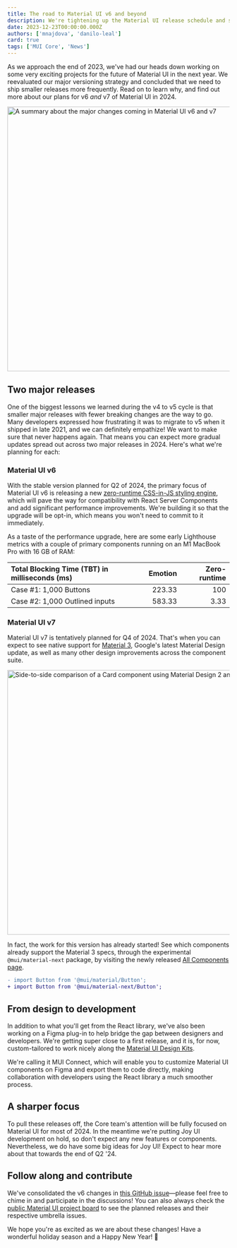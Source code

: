 ```yaml
---
title: The road to Material UI v6 and beyond
description: We're tightening up the Material UI release schedule and shipping two major versions in 2024. Here's what to expect.
date: 2023-12-23T00:00:00.000Z
authors: ['mnajdova', 'danilo-leal']
card: true
tags: ['MUI Core', 'News']
---
```


As we approach the end of 2023, we've had our heads down working on some very exciting projects for the future of Material UI in the next year.
We reevaluated our major versioning strategy and concluded that we need to ship smaller releases more frequently.
Read on to learn why, and find out more about our plans for v6 _and_ v7 of Material UI in 2024.

<img alt="A summary about the major changes coming in Material UI v6 and v7" src="/static/blog/2023-material-ui-v6-and-beyond/post-header.jpg" width="1200" height="600" loading="lazy" />

## Two major releases

One of the biggest lessons we learned during the v4 to v5 cycle is that smaller major releases with fewer breaking changes are the way to go.
Many developers expressed how frustrating it was to migrate to v5 when it shipped in late 2021, and we can definitely empathize!
We want to make sure that never happens again.
That means you can expect more gradual updates spread out across two major releases in 2024.
Here's what we're planning for each:

### Material UI v6

With the stable version planned for Q2 of 2024, the primary focus of Material UI v6 is releasing a new [zero-runtime CSS-in-JS styling engine](https://github.com/mui/material-ui/issues/38137), which will pave the way for compatibility with React Server Components and add significant performance improvements.
We're building it so that the upgrade will be opt-in, which means you won't need to commit to it immediately.

As a taste of the performance upgrade, here are some early Lighthouse metrics with a couple of primary components running on an M1 MacBook Pro with 16 GB of RAM:

| Total Blocking Time (TBT) in milliseconds (ms) | Emotion | Zero-runtime |
| :--------------------------------------------- | ------: | -----------: |
| Case #1: 1,000 Buttons                         |  223.33 |          100 |
| Case #2: 1,000 Outlined inputs                 |  583.33 |         3.33 |

### Material UI v7

Material UI v7 is tentatively planned for Q4 of 2024.
That's when you can expect to see native support for [Material 3](https://m3.material.io/), Google's latest Material Design update, as well as many other design improvements across the component suite.

<img alt="Side-to-side comparison of a Card component using Material Design 2 and 3, respectively." src="/static/blog/2023-material-ui-v6-and-beyond/m2-m3.jpg" width="1200" height="600" loading="lazy" />

In fact, the work for this version has already started!
See which components already support the Material 3 specs, through the experimental `@mui/material-next` package, by visiting the newly released [All Components page](/material-ui/all-components/).

```diff
- import Button from '@mui/material/Button';
+ import Button from '@mui/material-next/Button';
```

## From design to development

In addition to what you'll get from the React library, we've also been working on a Figma plug-in to help bridge the gap between designers and developers.
We're getting super close to a first release, and it is, for now, custom-tailored to work nicely along the [Material UI Design Kits](/material-ui/getting-started/design-resources/).

We're calling it MUI Connect, which will enable you to customize Material UI components on Figma and export them to code directly, making collaboration with developers using the React library a much smoother process.

## A sharper focus

To pull these releases off, the Core team's attention will be fully focused on Material UI for most of 2024.
In the meantime we're putting Joy UI development on hold, so don't expect any new features or components.
Nevertheless, we do have some big ideas for Joy UI!
Expect to hear more about that towards the end of Q2 '24.

## Follow along and contribute

We've consolidated the v6 changes in [this GitHub issue](https://github.com/mui/material-ui/issues/30660)—please feel free to chime in and participate in the discussions!
You can also always check the [public Material UI project board](https://github.com/orgs/mui/projects/18/views/5) to see the planned releases and their respective umbrella issues.

We hope you're as excited as we are about these changes!
Have a wonderful holiday season and a Happy New Year! 🎉
